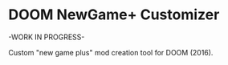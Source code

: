 # DOOM NewGame+ Customizer

-WORK IN PROGRESS-

Custom "new game plus" mod creation tool for DOOM (2016).  
